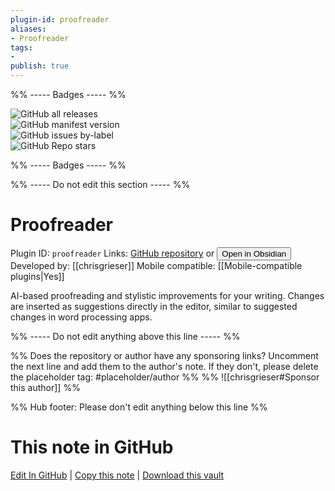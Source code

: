 ```yaml
---
plugin-id: proofreader
aliases:
- Proofreader
tags: 
- 
publish: true
---
```


%% ----- Badges ----- %%

![GitHub all releases](https://img.shields.io/github/downloads/chrisgrieser/proofreader/total?color=573E7A&logo=github&style=for-the-badge)   
![GitHub manifest version](https://img.shields.io/github/manifest-json/v/chrisgrieser/proofreader?color=573E7A&logo=github&style=for-the-badge)   
![GitHub issues by-label](https://img.shields.io/github/issues/chrisgrieser/proofreader/help%20wanted?color=573E7A&logo=github&style=for-the-badge)   
![GitHub Repo stars](https://img.shields.io/github/stars/chrisgrieser/proofreader?color=573E7A&logo=github&style=for-the-badge)

%% ----- Badges ----- %%

%% ----- Do not edit this section ----- %%

# Proofreader

Plugin ID: `proofreader`
Links: [GitHub repository](https://github.com/chrisgrieser/proofreader) or [<button id=HH>Open in Obsidian</button>](obsidian://show-plugin?id=proofreader)
Developed by: [[chrisgrieser]]
Mobile compatible: [[Mobile-compatible plugins|Yes]]

AI-based proofreading and stylistic improvements for your writing. Changes are inserted as suggestions directly in the editor, similar to suggested changes in word processing apps.

%% ----- Do not edit anything above this line ----- %% 

%% Does the repository or author have any sponsoring links? Uncomment the next line and add them to the author's note. If they don't, please delete the placeholder tag: #placeholder/author %%
%% ![[chrisgrieser#Sponsor this author]] %%

%% Hub footer: Please don't edit anything below this line %%

# This note in GitHub

<span class="git-footer">[Edit In GitHub](https://github.dev/obsidian-community/obsidian-hub/blob/main/02%20-%20Community%20Expansions/02.05%20All%20Community%20Expansions/Plugins/proofreader.md "git-hub-edit-note") | [Copy this note](https://raw.githubusercontent.com/obsidian-community/obsidian-hub/main/02%20-%20Community%20Expansions/02.05%20All%20Community%20Expansions/Plugins/proofreader.md "git-hub-copy-note") | [Download this vault](https://github.com/obsidian-community/obsidian-hub/archive/refs/heads/main.zip "git-hub-download-vault") </span>
